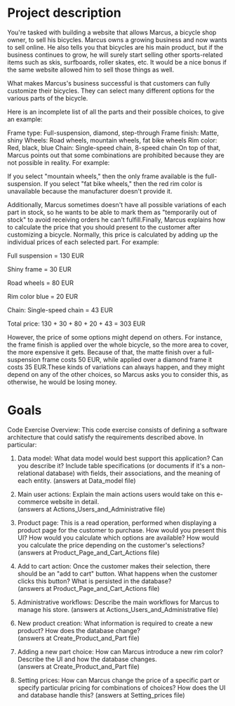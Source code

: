 # Project description

You're tasked with building a website that allows Marcus, a bicycle shop owner, to sell his bicycles. Marcus owns a growing business and now wants to sell online. He also tells you that bicycles are his main product, but if the business continues to grow, he will surely start selling other sports-related items such as skis, surfboards, roller skates, etc. It would be a nice bonus if the same website allowed him to sell those things as well.

What makes Marcus's business successful is that customers can fully customize their bicycles. They can select many different options for the various parts of the bicycle.

Here is an incomplete list of all the parts and their possible choices, to give an example:

Frame type: Full-suspension, diamond, step-through
Frame finish: Matte, shiny
Wheels: Road wheels, mountain wheels, fat bike wheels
Rim color: Red, black, blue
Chain: Single-speed chain, 8-speed chain
On top of that, Marcus points out that some combinations are prohibited because they are not possible in reality. For example:

If you select "mountain wheels," then the only frame available is the full-suspension.
If you select "fat bike wheels," then the red rim color is unavailable because the manufacturer doesn't provide it.


Additionally, Marcus sometimes doesn't have all possible variations of each part in stock, so he wants to be able to mark them as "temporarily out of stock" to avoid receiving orders he can't fulfill.Finally, Marcus explains how to calculate the price that you should present to the customer after customizing a bicycle. Normally, this price is calculated by adding up the individual prices of each selected part. For example:

Full suspension = 130 EUR

Shiny frame = 30 EUR

Road wheels = 80 EUR

Rim color blue = 20 EUR

Chain: Single-speed chain = 43 EUR

Total price: 130 + 30 + 80 + 20 + 43 = 303 EUR


However, the price of some options might depend on others. For instance, the frame finish is applied over the whole bicycle, so the more area to cover, the more expensive it gets. Because of that, the matte finish over a full-suspension frame costs 50 EUR, while applied over a diamond frame it costs 35 EUR.These kinds of variations can always happen, and they might depend on any of the other choices, so Marcus asks you to consider this, as otherwise, he would be losing money.


# Goals

Code Exercise Overview: This code exercise consists of defining a software architecture that could satisfy the requirements described above. In particular:

1. Data model: What data model would best support this application? Can you describe it? Include table specifications (or documents if it's a non-relational database) with fields, their associations, and the meaning of each entity.
   (answers at Data_model file)

2. Main user actions: Explain the main actions users would take on this e-commerce website in detail.  
   (answers at Actions_Users_and_Administrative file)

3. Product page: This is a read operation, performed when displaying a product page for the customer to purchase. How would you present this UI? How would you calculate which options are available? How would you calculate the price depending on the customer's selections?  
   (answers at Product_Page_and_Cart_Actions file)

4. Add to cart action: Once the customer makes their selection, there should be an "add to cart" button. What happens when the customer clicks this button? What is persisted in the database?  
   (answers at Product_Page_and_Cart_Actions file)

5. Administrative workflows: Describe the main workflows for Marcus to manage his store.
   (answers at Actions_Users_and_Administrative file)

6. New product creation: What information is required to create a new product? How does the database change?  
   (answers at Create_Product_and_Part file)

7. Adding a new part choice: How can Marcus introduce a new rim color? Describe the UI and how the database changes.  
   (answers at Create_Product_and_Part file)

8. Setting prices: How can Marcus change the price of a specific part or specify particular pricing for combinations of choices? How does the UI and database handle this?
   (answers at Setting_prices file)